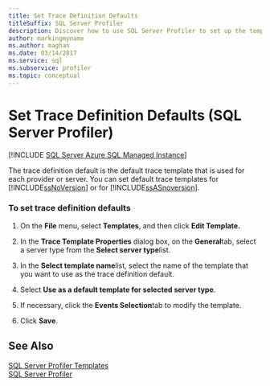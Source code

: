 ```yaml
---
title: Set Trace Definition Defaults
titleSuffix: SQL Server Profiler
description: Discover how to use SQL Server Profiler to set up the templates that SQL Server and Analysis Services use by default for each provider or server.
author: markingmyname
ms.author: maghan
ms.date: 03/14/2017
ms.service: sql
ms.subservice: profiler
ms.topic: conceptual
---
```


# Set Trace Definition Defaults (SQL Server Profiler)

 [!INCLUDE [SQL Server Azure SQL Managed Instance](../../includes/applies-to-version/sql-asdbmi.md)]

The trace definition default is the default trace template that is used for each provider or server. You can set default trace templates for [!INCLUDE[ssNoVersion](../../includes/ssnoversion-md.md)] or for [!INCLUDE[ssASnoversion](../../includes/ssasnoversion-md.md)].  
  
### To set trace definition defaults  
  
1.  On the **File** menu, select **Templates**, and then click **Edit Template.**  
  
2.  In the **Trace Template Properties** dialog box, on the **General**tab, select a server type from the **Select server type**list.  
  
3.  In the **Select template name**list, select the name of the template that you want to use as the trace definition default.  
  
4.  Select **Use as a default template for selected server type**.  
  
5.  If necessary, click the **Events Selection**tab to modify the template.  
  
6.  Click **Save**.  
  
## See Also  
 [SQL Server Profiler Templates](../../tools/sql-server-profiler/sql-server-profiler-templates.md)   
 [SQL Server Profiler](../../tools/sql-server-profiler/sql-server-profiler.md)  
  
  
